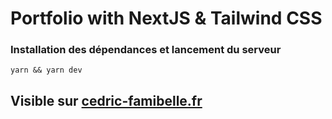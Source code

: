# Portfolio with NextJS & Tailwind CSS

### Installation des dépendances et lancement du serveur
```
yarn && yarn dev
```

## Visible sur [cedric-famibelle.fr](https://cedric-famibelle.fr)